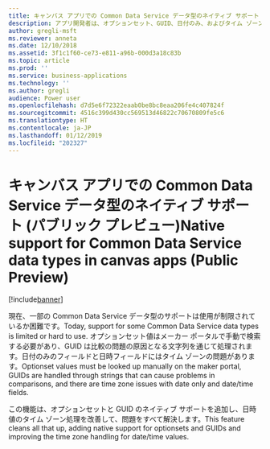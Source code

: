 ```yaml
---
title: キャンバス アプリでの Common Data Service データ型のネイティブ サポート
description: アプリ開発者は、オプションセット、GUID、日付のみ、およびタイム ゾーンなしの日付のみのデータ型を簡単に処理できます。
author: gregli-msft
ms.reviewer: anneta
ms.date: 12/10/2018
ms.assetid: 3f1c1f60-ce73-e811-a96b-000d3a18c83b
ms.topic: article
ms.prod: ''
ms.service: business-applications
ms.technology: ''
ms.author: gregli
audience: Power user
ms.openlocfilehash: d7d5e6f72322eaab0be8bc8eaa206fe4c407824f
ms.sourcegitcommit: 4516c399d430cc569513d46822c70670809fe5c6
ms.translationtype: HT
ms.contentlocale: ja-JP
ms.lasthandoff: 01/12/2019
ms.locfileid: "202327"
---
```

# <a name="native-support-for-common-data-service-data-types-in-canvas-apps-public-preview"></a><span data-ttu-id="2bebe-103">キャンバス アプリでの Common Data Service データ型のネイティブ サポート (パブリック プレビュー)</span><span class="sxs-lookup"><span data-stu-id="2bebe-103">Native support for Common Data Service data types in canvas apps (Public Preview)</span></span>


[!include[banner](../../includes/banner.md)]

<span data-ttu-id="2bebe-104">現在、一部の Common Data Service データ型のサポートは使用が制限されているか困難です。</span><span class="sxs-lookup"><span data-stu-id="2bebe-104">Today, support for some Common Data Service data types is limited or hard to use.</span></span> <span data-ttu-id="2bebe-105">オプションセット値はメーカー ポータルで手動で検索する必要があり、GUID は比較の問題の原因となる文字列を通じて処理されます。日付のみのフィールドと日時フィールドにはタイム ゾーンの問題があります。</span><span class="sxs-lookup"><span data-stu-id="2bebe-105">Optionset values must be looked up manually on the maker portal, GUIDs are handled through strings that can cause problems in comparisons, and there are time zone issues with date only and date/time fields.</span></span>

<span data-ttu-id="2bebe-106">この機能は、オプションセットと GUID のネイティブ サポートを追加し、日時値のタイム ゾーン処理を改善して、問題をすべて解決します。</span><span class="sxs-lookup"><span data-stu-id="2bebe-106">This feature cleans all that up, adding native support for optionsets and GUIDs and improving the time zone handling for date/time values.</span></span>
